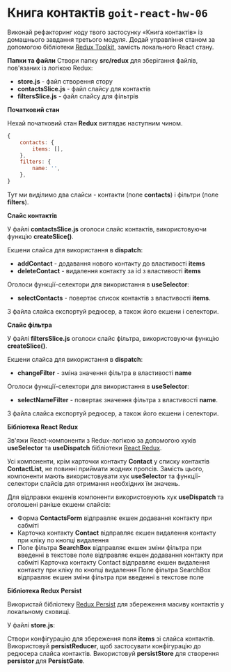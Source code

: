 # Книга контактів `goit-react-hw-06`

Виконай рефакторинг коду твого застосунку «Книга контактів» із домашнього завдання третього модуля. Додай управління станом за допомогою бібліотеки [Redux Toolkit](https://redux-toolkit.js.org/), замість локального React стану.


**Папки та файли**
Створи папку **src/redux** для зберігання файлів, пов'язаних із логікою Redux:

- **store.js** - файл створення стору
- **contactsSlice.js** - файл слайсу для контактів
- **filtersSlice.js** - файл слайсу для фільтрів


**Початковий стан**

Нехай початковий стан **Redux** виглядає наступним чином.

```js
{
	contacts: {
		items: [],
	},
	filters: {
		name: '',
	},
}
```
Тут ми виділимо два слайси - контакти (поле **contacts**) і фільтри (поле **filters**).

**Слайс контактів**

У файлі **contactsSlice.js** оголоси слайс контактів, використовуючи функцію **createSlice()**.


Екшени слайса для використання в **dispatch**:

- **addContact** - додавання нового контакту до властивості **items**
- **deleteContact** - видалення контакту за id з властивості **items**


Оголоси функції-селектори для використання в **useSelector**:

- **selectContacts** - повертає список контактів з властивості **items**.


З файла слайса експортуй редюсер, а також його екшени і селектори.

**Слайс фільтра**

У файлі **filtersSlice.js** оголоси слайс фільтра, використовуючи функцію **createSlice()**.

Екшени слайса для використання в **dispatch**:

- **changeFilter** - зміна значення фільтра в властивості **name**


Оголоси функції-селектори для використання в **useSelector**:

- **selectNameFilter** - повертає значення фільтра з властивості **name**.


З файла слайса експортуй редюсер, а також його екшени і селектори.

**Бібліотека React Redux**

Зв'яжи React-компоненти з Redux-логікою за допомогою хуків **useSelector** та **useDispatch** бібліотеки [React Redux](https://react-redux.js.org/).

Усі компоненти, крім карточки контакту **Contact** у списку контактів **ContactList**, не повинні приймати жодних пропсів. Замість цього, компоненти мають використовувати хук **useSelector** та функції-селектори слайсів для отримання необхідних їм значень.

Для відправки екшенів компоненти використовують хук **useDispatch** та оголошені раніше екшени слайсів:


- Форма **ContactsForm** відправляє екшен додавання контакту при сабміті
- Карточка контакту **Contact** відправляє екшен видалення контакту при кліку по кнопці видалення
- Поле фільтра **SearchBox** відправляє екшен зміни фільтра при введенні в текстове поле відправляє екшен додавання контакту при сабміті
Карточка контакту Contact відправляє екшен видалення контакту при кліку по кнопці видалення
Поле фільтра SearchBox відправляє екшен зміни фільтра при введенні в текстове поле

**Бібліотека Redux Persist**

Використай бібліотеку [Redux Persist](https://www.npmjs.com/package/redux-persist) для збереження масиву контактів у локальному сховищі.

У файлі **store.js**:

Створи конфігурацію для збереження поля **items** зі слайса контактів.
Використовуй **persistReducer**, щоб застосувати конфігурацію до редюсера слайса контактів.
Використовуй **persistStore** для створення **persistor** для **PersistGate**.
